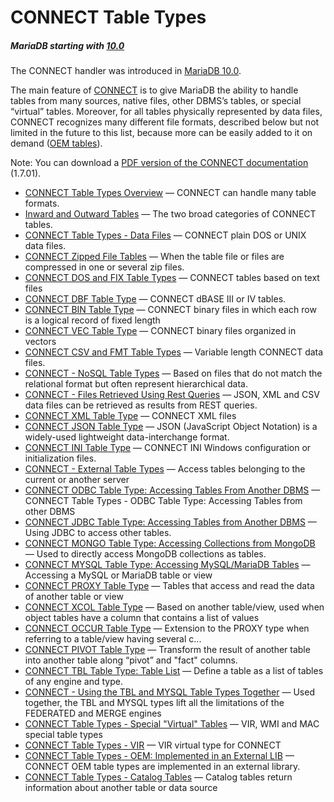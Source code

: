 # CONNECT Table Types

##### MariaDB starting with [10.0](/kb/en/what-is-mariadb-100/)

The CONNECT handler was introduced in [MariaDB 10.0](/kb/en/what-is-mariadb-100/).

The main feature of [CONNECT](/columns-storage-engines-and-plugins/storage-engines/connect/) is to give MariaDB the ability to handle tables from many sources, native files, other DBMS’s tables, or special “virtual” tables. Moreover, for all tables physically represented by data files, CONNECT recognizes many different file formats, described below but not limited in the future to this list, because more can be easily added to it on demand ([OEM tables](/columns-storage-engines-and-plugins/storage-engines/connect/connect-table-types/connect-table-types-oem/)).

Note: You can download a [PDF version of the CONNECT documentation](https://mariadb.com/kb/en/connect-table-types/+attachment/connect_1_7_01) (1.7.01).

- [CONNECT Table Types Overview](/columns-storage-engines-and-plugins/storage-engines/connect/connect-table-types/connect-table-types-overview/) — CONNECT can handle many table formats.
- [Inward and Outward Tables](/columns-storage-engines-and-plugins/storage-engines/connect/connect-table-types/inward-and-outward-tables/) — The two broad categories of CONNECT tables.
- [CONNECT Table Types - Data Files](/columns-storage-engines-and-plugins/storage-engines/connect/connect-table-types/connect-table-types-data-files/) — CONNECT plain DOS or UNIX data files.
- [CONNECT Zipped File Tables](/columns-storage-engines-and-plugins/storage-engines/connect/connect-table-types/connect-zipped-file-tables/) — When the table file or files are compressed in one or several zip files.
- [CONNECT DOS and FIX Table Types](/columns-storage-engines-and-plugins/storage-engines/connect/connect-table-types/connect-dos-and-fix-table-types/) — CONNECT tables based on text files
- [CONNECT DBF Table Type](/columns-storage-engines-and-plugins/storage-engines/connect/connect-table-types/connect-dbf-table-type/) — CONNECT dBASE III or IV tables.
- [CONNECT BIN Table Type](/columns-storage-engines-and-plugins/storage-engines/connect/connect-table-types/connect-bin-table-type/) — CONNECT binary files in which each row is a logical record of fixed length
- [CONNECT VEC Table Type](/columns-storage-engines-and-plugins/storage-engines/connect/connect-table-types/connect-vec-table-type/) — CONNECT binary files organized in vectors
- [CONNECT CSV and FMT Table Types](/columns-storage-engines-and-plugins/storage-engines/connect/connect-table-types/connect-csv-and-fmt-table-types/) — Variable length CONNECT data files.
- [CONNECT - NoSQL Table Types](/columns-storage-engines-and-plugins/storage-engines/connect/connect-table-types/connect-nosql-table-types/) — Based on files that do not match the relational format but often represent hierarchical data.
- [CONNECT - Files Retrieved Using Rest Queries](/columns-storage-engines-and-plugins/storage-engines/connect/connect-table-types/connect-files-retrieved-using-rest-queries/) — JSON, XML and CSV data files can be retrieved as results from REST queries.
- [CONNECT XML Table Type](/columns-storage-engines-and-plugins/storage-engines/connect/connect-table-types/connect-xml-table-type/) — CONNECT XML files
- [CONNECT JSON Table Type](/columns-storage-engines-and-plugins/storage-engines/connect/connect-table-types/connect-json-table-type/) — JSON (JavaScript Object Notation) is a widely-used lightweight data-interchange format.
- [CONNECT INI Table Type](/columns-storage-engines-and-plugins/storage-engines/connect/connect-table-types/connect-ini-table-type/) — CONNECT INI Windows configuration or initialization files.
- [CONNECT - External Table Types](/columns-storage-engines-and-plugins/storage-engines/connect/connect-table-types/connect-external-table-types/) — Access tables belonging to the current or another server
- [CONNECT ODBC Table Type: Accessing Tables From Another DBMS](/columns-storage-engines-and-plugins/storage-engines/connect/connect-table-types/connect-odbc-table-type-accessing-tables-from-another-dbms/) — CONNECT Table Types - ODBC Table Type: Accessing Tables from other DBMS
- [CONNECT JDBC Table Type: Accessing Tables from Another DBMS](/columns-storage-engines-and-plugins/storage-engines/connect/connect-table-types/connect-jdbc-table-type-accessing-tables-from-another-dbms/) — Using JDBC to access other tables.
- [CONNECT MONGO Table Type: Accessing Collections from MongoDB](/columns-storage-engines-and-plugins/storage-engines/connect/connect-table-types/connect-mongo-table-type/) — Used to directly access MongoDB collections as tables.
- [CONNECT MYSQL Table Type: Accessing MySQL/MariaDB Tables](/columns-storage-engines-and-plugins/storage-engines/connect/connect-table-types/connect-mysql-table-type-accessing-mysqlmariadb-tables/) — Accessing a MySQL or MariaDB table or view
- [CONNECT PROXY Table Type](/columns-storage-engines-and-plugins/storage-engines/connect/connect-table-types/connect-proxy-table-type/) — Tables that access and read the data of another table or view
- [CONNECT XCOL Table Type](/columns-storage-engines-and-plugins/storage-engines/connect/connect-table-types/connect-xcol-table-type/) — Based on another table/view, used when object tables have a column that contains a list of values
- [CONNECT OCCUR Table Type](/columns-storage-engines-and-plugins/storage-engines/connect/connect-table-types/connect-occur-table-type/) — Extension to the PROXY type when referring to a table/view having several c...
- [CONNECT PIVOT Table Type](/columns-storage-engines-and-plugins/storage-engines/connect/connect-table-types/connect-pivot-table-type/) — Transform the result of another table into another table along “pivot” and "fact" columns.
- [CONNECT TBL Table Type: Table List](/columns-storage-engines-and-plugins/storage-engines/connect/connect-table-types/connect-tbl-table-type-table-list/) — Define a table as a list of tables of any engine and type.
- [CONNECT - Using the TBL and MYSQL Table Types Together](/columns-storage-engines-and-plugins/storage-engines/connect/connect-table-types/connect-using-the-tbl-and-mysql-table-types-together/) — Used together, the TBL and MYSQL types lift all the limitations of the FEDERATED and MERGE engines
- [CONNECT Table Types - Special "Virtual" Tables](/columns-storage-engines-and-plugins/storage-engines/connect/connect-table-types/connect-table-types-special-virtual-tables/) — VIR, WMI and MAC special table types
- [CONNECT Table Types - VIR](/columns-storage-engines-and-plugins/storage-engines/connect/connect-table-types/connect-table-types-vir/) — VIR virtual type for CONNECT
- [CONNECT Table Types - OEM: Implemented in an External LIB](/columns-storage-engines-and-plugins/storage-engines/connect/connect-table-types/connect-table-types-oem/) — CONNECT OEM table types are implemented in an external library.
- [CONNECT Table Types - Catalog Tables](/columns-storage-engines-and-plugins/storage-engines/connect/connect-table-types/connect-table-types-catalog-tables/) — Catalog tables return information about another table or data source